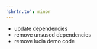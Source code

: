 ```yaml
---
'shrtn.to': minor
---
```


- update dependencies
- remove unsused dependencies
- remove lucia demo code
